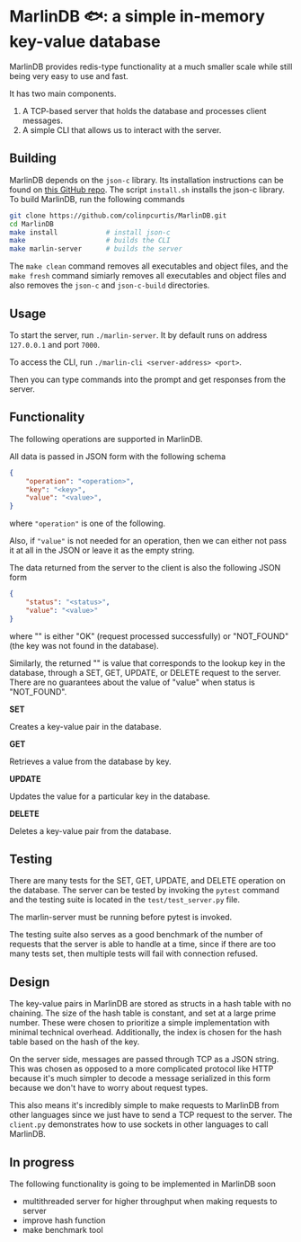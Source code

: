 # MarlinDB 🐟: a simple in-memory key-value database

MarlinDB provides redis-type functionality at a much smaller scale while still being very easy to use and fast.

It has two main components.
1. A TCP-based server that holds the database and processes client messages.
2. A simple CLI that allows us to interact with the server.

## Building
MarlinDB depends on the `json-c` library.  Its installation instructions can be found on [this GitHub repo](https://github.com/json-c/json-c).  The script `install.sh` installs the json-c library.
To build MarlinDB, run the following commands

```bash
git clone https://github.com/colinpcurtis/MarlinDB.git
cd MarlinDB
make install            # install json-c
make                    # builds the CLI
make marlin-server      # builds the server
```

The `make clean` command removes all executables and object files, and the `make fresh` command simiarly removes all executables and object files and also removes the `json-c` and `json-c-build` directories.

## Usage
To start the server, run `./marlin-server`.  It by default runs on address `127.0.0.1` and port `7000`.

To access the CLI, run `./marlin-cli <server-address> <port>`.

Then you can type commands into the prompt and get responses from the server.

## Functionality
The following operations are supported in MarlinDB.

All data is passed in JSON form with the following schema
```json
{
    "operation": "<operation>",
    "key": "<key>",
    "value": "<value>",
}
```

where `"operation"` is one of the following.

Also, if `"value"` is not needed for an operation, then we can either not pass it at all in the JSON or leave it as the empty string.


The data returned from the server to the client is also the following JSON form
```json
{
    "status": "<status>",
    "value": "<value>"
}
```
where "<status>" is either "OK" (request processed successfully) or "NOT_FOUND" (the key was not found in the database).

Similarly, the returned "<value>" is value that corresponds to the lookup key in the database, through a SET, GET, UPDATE, or DELETE request to the server.  There are no guarantees about the value of "value" when status is "NOT_FOUND".

<b>SET</b>

Creates a key-value pair in the database.

<b>GET</b>

Retrieves a value from the database by key.

<b>UPDATE</b>

Updates the value for a particular key in the database.

<b>DELETE</b>

Deletes a key-value pair from the database.

## Testing
There are many tests for the SET, GET, UPDATE, and DELETE operation on the database.  The server can be tested by invoking the 
`pytest` command and the testing suite is located in the `test/test_server.py` file.

The marlin-server must be running before pytest is invoked.

The testing suite also serves as a good benchmark of the number of requests that the server is able to handle at a time,
since if there are too many tests set, then multiple tests will fail with connection refused.

## Design
The key-value pairs in MarlinDB are stored as structs in a hash table with no chaining.  The size of the hash table is constant, and set at a large prime number.  These were chosen to prioritize a simple implementation with minimal technical overhead. Additionally, the index is chosen for the hash table based on the hash of the key.

On the server side, messages are passed through TCP as a JSON string.  This was chosen as opposed to a more complicated protocol like HTTP because it's much simpler to decode a message serialized in this form because we don't have to worry about request types.

This also means it's incredibly simple to make requests to  MarlinDB from other languages since we just have to send a TCP request to the server. The `client.py` demonstrates how to use sockets in other languages to call MarlinDB.

<!-- ## Very simple benchmarks
| Operation      | Time (s)             |
| -----------    | -----------          |
| SET            | $9.6\cdot10^{-5}$    |
| GET            | 75          |
| UPDATE         | 78          |
| DELETE         | 89          | -->


## In progress
The following functionality is going to be implemented in MarlinDB soon
- multithreaded server for higher throughput when making requests to server
- improve hash function
- make benchmark tool
